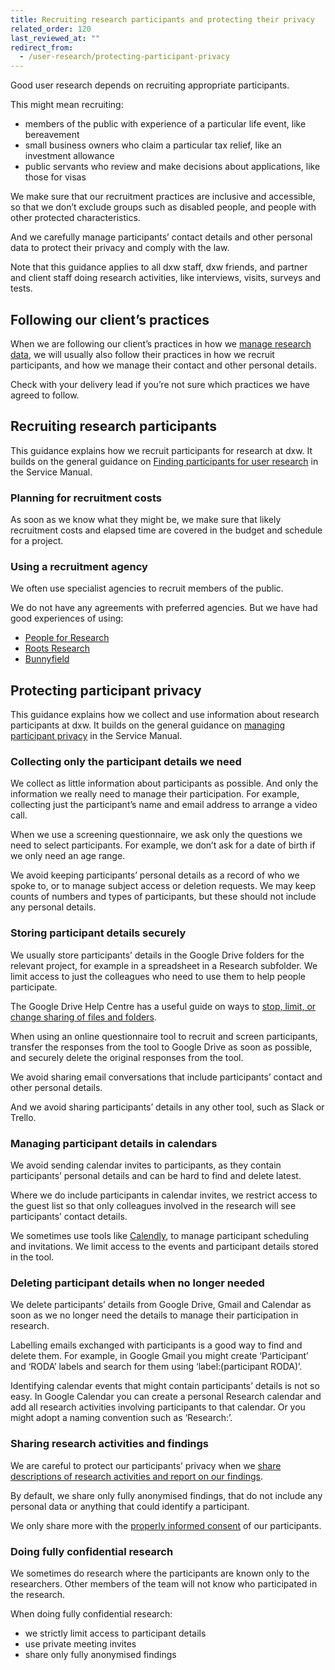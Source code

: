 ```yaml
---
title: Recruiting research participants and protecting their privacy
related_order: 120
last_reviewed_at: ""
redirect_from:
  - /user-research/protecting-participant-privacy
---
```


Good user research depends on recruiting appropriate participants.

This might mean recruiting:

* members of the public with experience of a particular life event, like bereavement
* small business owners who claim a particular tax relief, like an investment allowance
* public servants who review and make decisions about applications, like those for visas

We make sure that our recruitment practices are inclusive and accessible, so that we don’t exclude groups such as disabled people, and people with other protected characteristics.

And we carefully manage participants’ contact details and other personal data to protect their privacy and comply with the law.

Note that this guidance applies to all dxw staff, dxw friends, and partner and client staff doing research activities, like interviews, visits, surveys and tests.

## Following our client’s practices

When we are following our client’s practices in how we [manage research data](/user-research/taking-care-of-research-data/), we will
usually also follow their practices in how we recruit participants, and how we manage their contact and other personal details.

Check with your delivery lead if you’re not sure which practices we have agreed to follow.

## Recruiting research participants

This guidance explains how we recruit participants for research at dxw. It builds on the general guidance on [Finding participants for user research](https://www.gov.uk/service-manual/user-research/find-user-research-participants) in the Service Manual.

### Planning for recruitment costs

As soon as we know what they might be, we make sure that likely recruitment costs and elapsed time are covered in the budget and schedule for a project.

### Using a recruitment agency

We often use specialist agencies to recruit members of the public.

We do not have any agreements with preferred agencies. But we have had good experiences of using:

* [People for Research](https://www.peopleforresearch.co.uk/)
* [Roots Research](https://rootsresearch.co.uk/)
* [Bunnyfield](https://bunnyfield.com/needparticipants/)

## Protecting participant privacy

This guidance explains how we collect and use information about research participants
at dxw. It builds on the general guidance on
[managing participant privacy](https://www.gov.uk/service-manual/user-research/managing-user-research-data-participant-privacy)
in the Service Manual.

### Collecting only the participant details we need

We collect as little information about participants as possible. And only the
information we really need to manage their participation. For example,
collecting just the participant’s name and email address to arrange a video
call.

When we use a screening questionnaire, we ask only the questions we need to
select participants. For example, we don’t ask for a date of birth if we only
need an age range.

We avoid keeping participants’ personal details as a record of who we spoke to,
or to manage subject access or deletion requests. We may keep counts of numbers
and types of participants, but these should not include any personal details.

### Storing participant details securely

We usually store participants’ details in the Google Drive folders for the relevant project, for example in a spreadsheet in a Research subfolder. We limit access to just the colleagues who need to use them to help people participate.

The Google Drive Help Centre has a useful guide on ways to [stop, limit, or change sharing of files and folders](https://support.google.com/drive/answer/2494893).

When using an online questionnaire tool to recruit and screen participants, transfer the responses from the tool to Google Drive as soon as possible, and securely delete the original responses from the tool.

We avoid sharing email conversations that include participants’ contact and other personal details.

And we avoid sharing participants’ details in any other tool, such as Slack or Trello.

### Managing participant details in calendars

We avoid sending calendar invites to participants, as they contain participants’ personal details and can be hard to find and delete latest.

Where we do include participants in calendar invites, we restrict access to the guest list so that only colleagues involved in the research will see participants’ contact details.

We sometimes use tools like [Calendly](https://calendly.com/), to manage participant scheduling and invitations. We limit access to the events and participant details stored in the tool.

### Deleting participant details when no longer needed

We delete participants’ details from Google Drive, Gmail and Calendar as soon as
we no longer need the details to manage their participation in research.

Labelling emails exchanged with participants is a good way to find and delete
them. For example, in Google Gmail you might create ‘Participant’ and ‘RODA’
labels and search for them using ‘label:(participant RODA)’.

Identifying calendar events that might contain participants’ details is not so
easy. In Google Calendar you can create a personal Research calendar and add all
research activities involving participants to that calendar. Or you might adopt
a naming convention such as ‘Research:’.

### Sharing research activities and findings

We are careful to protect our participants’ privacy when we
[share descriptions of research activities and report on our findings](user-research/sharing-research-activities-and-findings/).

By default, we share only fully anonymised findings, that do not include any personal data or anything that could identify a participant.

We only share more with the [properly informed consent](/user-research/getting-informed-consent-for-user-research/) of our participants.

### Doing fully confidential research

We sometimes do research where the participants are known only to the
researchers. Other members of the team will not know who participated in the
research.

When doing fully confidential research:

* we strictly limit access to participant details
* use private meeting invites
* share only fully anonymised findings
